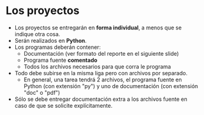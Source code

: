 # Los proyectos

* Los proyectos se entregarán en **forma individual**, a menos que se indique otra cosa.
* Serán realizados en **Python**.
* Los programas deberán contener:
  - Documentación (ver formato del reporte en el siguiente slide)
  - Programa fuente **comentado**
  - Todos los archivos necesarios para que corra le programa
* Todo debe subirse en la misma liga pero con archivos por separado.
  - En general, una tarea tendrá 2 archivos, el programa fuente en Python (con extensión "py") y uno de documentación (con extensión "doc" o "pdf")
* Sólo se debe entregar documentación extra a los archivos fuente en caso de que se solicite explícitamente.

